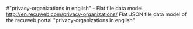 #"privacy-organizations in english" - Flat file data model
http://en.recuweb.com/privacy-organizations/
Flat JSON file data model of the recuweb portal "privacy-organizations in english"
